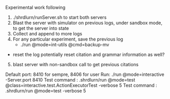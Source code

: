 Experimental work following
1) ./shrdlurn/runServer.sh to start both servers
2) Blast the server with simulator on previous logs, under sandbox mode, to get the server into state
3) Collect and append to more logs
4) For any particular experiment, save the previous log
	- ./run @mode=int-utils @cmd=backup-mv
  - reset the log
potentially reset citation and grammar information as well?
5) blast server with non-sandbox call to get previous citations

Default port: 8410 for sempre, 8406 for user
Run: ./run @mode=interactive -Server.port 8410
Test command : .shrdlurn/run @mode=test @class=interactive.test.ActionExecutorTest -verbose 5
Test command : .shrdlurn/run @mode=test -verbose 5

